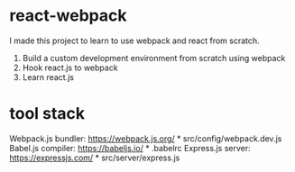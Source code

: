 # react-webpack

I made this project to learn to use webpack and react from scratch.

1. Build a custom development environment from scratch using webpack
2. Hook react.js to webpack
3. Learn react.js

# tool stack

Webpack.js bundler: https://webpack.js.org/
    * src/config/webpack.dev.js
Babel.js compiler: https://babeljs.io/
    * .babelrc
Express.js server: https://expressjs.com/
    * src/server/express.js